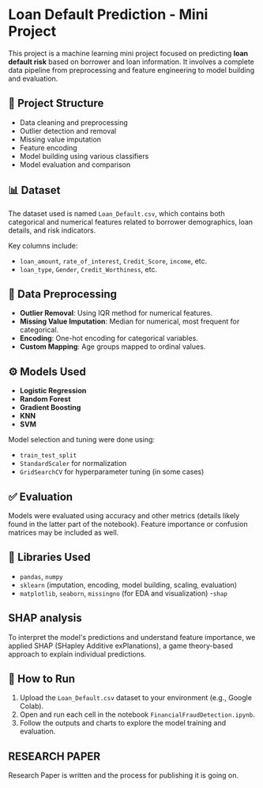 
# Loan Default Prediction - Mini Project

This project is a machine learning mini project focused on predicting **loan default risk** based on borrower and loan information. It involves a complete data pipeline from preprocessing and feature engineering to model building and evaluation.

## 📂 Project Structure

- Data cleaning and preprocessing
- Outlier detection and removal
- Missing value imputation
- Feature encoding
- Model building using various classifiers
- Model evaluation and comparison

## 📊 Dataset

The dataset used is named `Loan_Default.csv`, which contains both categorical and numerical features related to borrower demographics, loan details, and risk indicators.

Key columns include:
- `loan_amount`, `rate_of_interest`, `Credit_Score`, `income`, etc.
- `loan_type`, `Gender`, `Credit_Worthiness`, etc.

## 🧹 Data Preprocessing

- **Outlier Removal**: Using IQR method for numerical features.
- **Missing Value Imputation**: Median for numerical, most frequent for categorical.
- **Encoding**: One-hot encoding for categorical variables.
- **Custom Mapping**: Age groups mapped to ordinal values.

## ⚙️ Models Used

- **Logistic Regression**
- **Random Forest**
- **Gradient Boosting**
- **KNN**
- **SVM**

Model selection and tuning were done using:
- `train_test_split`
- `StandardScaler` for normalization
- `GridSearchCV` for hyperparameter tuning (in some cases)

## ✅ Evaluation

Models were evaluated using accuracy and other metrics (details likely found in the latter part of the notebook). Feature importance or confusion matrices may be included as well.

## 🧰 Libraries Used

- `pandas`, `numpy`
- `sklearn` (imputation, encoding, model building, scaling, evaluation)
- `matplotlib`, `seaborn`, `missingno` (for EDA and visualization)
-`shap`
## SHAP analysis 
To interpret the model's predictions and understand feature importance, we applied SHAP (SHapley Additive exPlanations), a game theory-based approach to explain individual predictions.
## 📌 How to Run

1. Upload the `Loan_Default.csv` dataset to your environment (e.g., Google Colab).
2. Open and run each cell in the notebook `FinancialFraudDetection.ipynb`.
3. Follow the outputs and charts to explore the model training and evaluation.
 ## RESEARCH PAPER
 Research Paper is written and the process for publishing it is going on.

